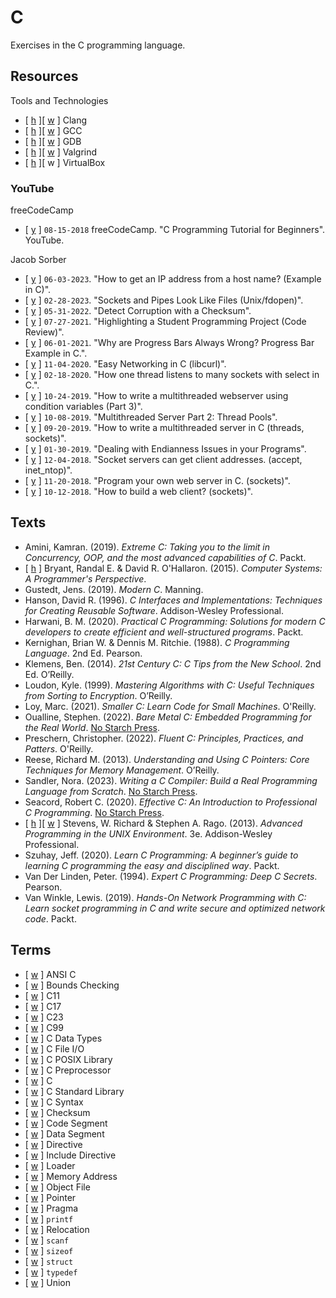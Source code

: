 # C

Exercises in the C programming language.

## Resources

Tools and Technologies
* [ [h](https://clang.llvm.org/) ][ [w](https://en.wikipedia.org/wiki/Clang) ] Clang
* [ [h](https://gcc.gnu.org/) ][ [w](https://en.wikipedia.org/wiki/GNU_Compiler_Collection) ] GCC
* [ [h](https://www.sourceware.org/gdb/) ][ [w](https://en.wikipedia.org/wiki/GNU_Debugger) ] GDB
* [ [h](https://valgrind.org/) ][ [w](https://en.wikipedia.org/wiki/Valgrind) ] Valgrind
* [ [h](https://www.virtualbox.org/) ][ w ] VirtualBox

### YouTube

freeCodeCamp
* [ [y](https://www.youtube.com/watch?v=KJgsSFOSQv0) ] `08-15-2018` freeCodeCamp. "C Programming Tutorial for Beginners". YouTube.

Jacob Sorber
* [ [y](https://www.youtube.com/watch?v=yN6EGfv5Dew) ] `06-03-2023`. "How to get an IP address from a host name? (Example in C)".
* [ [y](https://www.youtube.com/watch?v=il4N6KjVQ-s) ] `02-28-2023`. "Sockets and Pipes Look Like Files (Unix/fdopen)".
* [ [y](https://www.youtube.com/watch?v=q-BvQgZVRGA) ] `05-31-2022`. "Detect Corruption with a Checksum".
* [ [y](https://www.youtube.com/watch?v=iF2F0YIgxy4) ] `07-27-2021`. "Highlighting a Student Programming Project (Code Review)".
* [ [y](https://www.youtube.com/watch?v=t_vM_8TLjFE) ] `06-01-2021`. "Why are Progress Bars Always Wrong? Progress Bar Example in C.".
* [ [y](https://www.youtube.com/watch?v=daA-KBKfJ_o) ] `11-04-2020`. "Easy Networking in C (libcurl)".
* [ [y](https://www.youtube.com/watch?v=Y6pFtgRdUts) ] `02-18-2020`. "How one thread listens to many sockets with select in C.".
* [ [y](https://www.youtube.com/watch?v=P6Z5K8zmEmc) ] `10-24-2019`. "How to write a multithreaded webserver using condition variables (Part 3)".
* [ [y](https://www.youtube.com/watch?v=FMNnusHqjpw) ] `10-08-2019`. "Multithreaded Server Part 2: Thread Pools".
* [ [y](https://www.youtube.com/watch?v=Pg_4Jz8ZIH4) ] `09-20-2019`. "How to write a multithreaded server in C (threads, sockets)".
* [ [y](https://www.youtube.com/watch?v=OoHich9BPxg) ] `01-30-2019`. "Dealing with Endianness Issues in your Programs".
* [ [y](https://www.youtube.com/watch?v=1jv428xKsRg) ] `12-04-2018`. "Socket servers can get client addresses. (accept, inet_ntop)".
* [ [y](https://www.youtube.com/watch?v=esXw4bdaZkc) ] `11-20-2018`. "Program your own web server in C. (sockets)".
* [ [y](https://www.youtube.com/watch?v=bdIiTxtMaKA) ] `10-12-2018`. "How to build a web client? (sockets)".

## Texts

* Amini, Kamran. (2019). _Extreme C: Taking you to the limit in Concurrency, OOP, and the most advanced capabilities of C_. Packt.
* [ [h](https://csapp.cs.cmu.edu/) ] Bryant, Randal E. & David R. O'Hallaron. (2015). _Computer Systems: A Programmer's Perspective_.
* Gustedt, Jens. (2019). _Modern C_. Manning.
* Hanson, David R. (1996). _C Interfaces and Implementations: Techniques for Creating Reusable Software_. Addison-Wesley Professional.
* Harwani, B. M. (2020). _Practical C Programming: Solutions for modern C developers to create efficient and well-structured programs_. Packt.
* Kernighan, Brian W. & Dennis M. Ritchie. (1988). _C Programming Language_. 2nd Ed. Pearson.
* Klemens, Ben. (2014). _21st Century C: C Tips from the New School_. 2nd Ed. O’Reilly.
* Loudon, Kyle. (1999). _Mastering Algorithms with C: Useful Techniques from Sorting to Encryption_. O’Reilly.
* Loy, Marc. (2021). _Smaller C: Learn Code for Small Machines_. O'Reilly.
* Oualline, Stephen. (2022). _Bare Metal C: Embedded Programming for the Real World_. [No Starch Press](https://nostarch.com/bare-metal-c).
* Preschern, Christopher. (2022). _Fluent C: Principles, Practices, and Patters_. O'Reilly.
* Reese, Richard M. (2013). _Understanding and Using C Pointers: Core Techniques for Memory Management_. O’Reilly.
* Sandler, Nora. (2023). _Writing a C Compiler: Build a Real Programming Language from Scratch_. [No Starch Press](https://nostarch.com/writing-c-compiler).
* Seacord, Robert C. (2020). _Effective C: An Introduction to Professional C Programming_. [No Starch Press](https://nostarch.com/Effective_C).
* [ [h](http://www.apuebook.com/) ][ [w](https://en.wikipedia.org/wiki/Advanced_Programming_in_the_Unix_Environment) ] Stevens, W. Richard & Stephen A. Rago. (2013). _Advanced Programming in the UNIX Environment_. 3e. Addison-Wesley Professional.
* Szuhay, Jeff. (2020). _Learn C Programming: A beginner’s guide to learning C programming the easy and disciplined way_. Packt.
* Van Der Linden, Peter. (1994). _Expert C Programming: Deep C Secrets_. Pearson.
* Van Winkle, Lewis. (2019). _Hands-On Network Programming with C: Learn socket programming in C and write secure and optimized network code_. Packt.

## Terms

* [ [w](https://en.wikipedia.org/wiki/ANSI_C) ] ANSI C
* [ [w](https://en.wikipedia.org/wiki/Bounds_checking) ] Bounds Checking
* [ [w](https://en.wikipedia.org/wiki/C11_(C_standard_revision)) ] C11
* [ [w](https://en.wikipedia.org/wiki/C17_(C_standard_revision)) ] C17
* [ [w](https://en.wikipedia.org/wiki/C23_(C_standard_revision)) ] C23
* [ [w](https://en.wikipedia.org/wiki/C99) ] C99
* [ [w](https://en.wikipedia.org/wiki/C_data_types) ] C Data Types
* [ [w](https://en.wikipedia.org/wiki/C_file_input/output) ] C File I/O
* [ [w](https://en.wikipedia.org/wiki/C_POSIX_library) ] C POSIX Library
* [ [w](https://en.wikipedia.org/wiki/C_preprocessor) ] C Preprocessor
* [ [w](https://en.wikipedia.org/wiki/C_(programming_language)) ] C
* [ [w](https://en.wikipedia.org/wiki/C_standard_library) ] C Standard Library
* [ [w](https://en.wikipedia.org/wiki/C_syntax) ] C Syntax
* [ [w](https://en.wikipedia.org/wiki/Checksum) ] Checksum
* [ [w](https://en.wikipedia.org/wiki/Code_segment) ] Code Segment
* [ [w](https://en.wikipedia.org/wiki/Data_segment) ] Data Segment
* [ [w](https://en.wikipedia.org/wiki/Directive_(programming)) ] Directive
* [ [w](https://en.wikipedia.org/wiki/Include_directive) ] Include Directive
* [ [w](https://en.wikipedia.org/wiki/Loader_(computing)) ] Loader
* [ [w](https://en.wikipedia.org/wiki/Memory_address) ] Memory Address
* [ [w](https://en.wikipedia.org/wiki/Object_file) ] Object File
* [ [w](https://en.wikipedia.org/wiki/Pointer_(computer_programming)) ] Pointer
* [ [w](https://en.wikipedia.org/wiki/Directive_(programming)) ] Pragma
* [ [w](https://en.wikipedia.org/wiki/Printf) ] `printf`
* [ [w](https://en.wikipedia.org/wiki/Relocation_(computing)) ] Relocation
* [ [w](https://en.wikipedia.org/wiki/Scanf) ] `scanf`
* [ [w](https://en.wikipedia.org/wiki/Sizeof) ] `sizeof`
* [ [w](https://en.wikipedia.org/wiki/Struct_(C_programming_language)) ] `struct`
* [ [w](https://en.wikipedia.org/wiki/Typedef) ] `typedef`
* [ [w](https://en.wikipedia.org/wiki/Union_type) ] Union